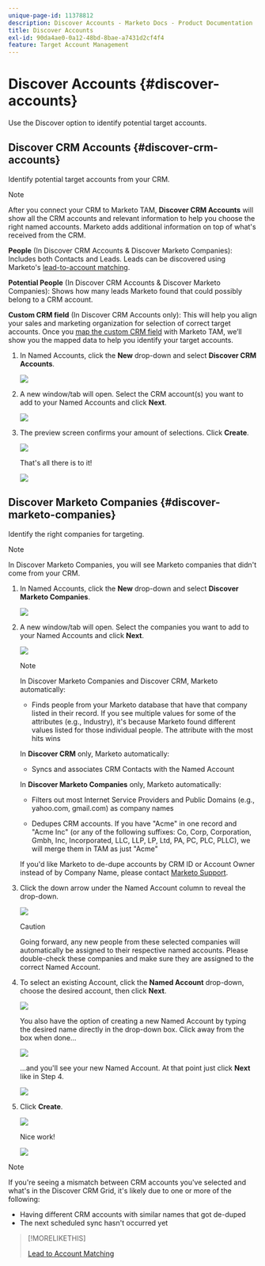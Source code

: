 ```yaml
---
unique-page-id: 11378812
description: Discover Accounts - Marketo Docs - Product Documentation
title: Discover Accounts
exl-id: 90da4ae0-0a12-48bd-8bae-a7431d2cf4f4
feature: Target Account Management
---
```

# Discover Accounts {#discover-accounts}

Use the Discover option to identify potential target accounts.

## Discover CRM Accounts {#discover-crm-accounts}

Identify potential target accounts from your CRM.

>[!NOTE]
>
>After you connect your CRM to Marketo TAM, **Discover CRM Accounts** will show all the CRM accounts and relevant information to help you choose the right named accounts. Marketo adds additional information on top of what's received from the CRM.

**People** (In Discover CRM Accounts & Discover Marketo Companies): Includes both Contacts and Leads. Leads can be discovered using Marketo's [lead-to-account matching](/help/marketo/product-docs/target-account-management/target/named-accounts/lead-to-account-matching.md).

**Potential People** (In Discover CRM Accounts & Discover Marketo Companies): Shows how many leads Marketo found that could possibly belong to a CRM account.

**Custom CRM field** (In Discover CRM Accounts only): This will help you align your sales and marketing organization for selection of correct target accounts. Once you [map the custom CRM field](/help/marketo/product-docs/target-account-management/setup-tam/create-a-custom-field-for-crm-discovery.md) with Marketo TAM, we’ll show you the mapped data to help you identify your target accounts.

1. In Named Accounts, click the **New** drop-down and select **Discover CRM Accounts**.

   ![](assets/disc-crm-one.png)

1. A new window/tab will open. Select the CRM account(s) you want to add to your Named Accounts and click **Next**.

   ![](assets/disc-crm-two.png)

1. The preview screen confirms your amount of selections. Click **Create**.

   ![](assets/disc-three.png)

   That's all there is to it!

   ![](assets/disc-four.png)

## Discover Marketo Companies {#discover-marketo-companies}

Identify the right companies for targeting.

>[!NOTE]
>
>In Discover Marketo Companies, you will see Marketo companies that didn't come from your CRM.

1. In Named Accounts, click the **New** drop-down and select **Discover Marketo Companies**.

   ![](assets/one-1.png)

1. A new window/tab will open. Select the companies you want to add to your Named Accounts and click **Next**.

   ![](assets/disc-comp-two.png)

   >[!NOTE]
   >
   >In Discover Marketo Companies and Discover CRM, Marketo automatically:
   >
   >* Finds people from your Marketo database that have that company listed in their record. If you see multiple values for some of the attributes (e.g., Industry), it's because Marketo found different values listed for those individual people. The attribute with the most hits wins
   >
   >In **Discover CRM** only, Marketo automatically:
   >
   >* Syncs and associates CRM Contacts with the Named Account
   >
   >In **Discover Marketo Companies** only, Marketo automatically:
   >
   >* Filters out most Internet Service Providers and Public Domains (e.g., yahoo.com, gmail.com) as company names
   >
   >* Dedupes CRM accounts. If you have "Acme" in one record and "Acme Inc" (or any of the following suffixes: Co, Corp, Corporation, Gmbh, Inc, Incorporated, LLC, LLP, LP, Ltd, PA, PC, PLC, PLLC), we will merge them in TAM as just "Acme"
   >
   >If you'd like Marketo to de-dupe accounts by CRM ID or Account Owner instead of by Company Name, please contact [Marketo Support](https://nation.marketo.com/t5/Support/ct-p/Support).

1. Click the down arrow under the Named Account column to reveal the drop-down.

   ![](assets/disc-comp-three.png)

   >[!CAUTION]
   >
   >Going forward, any new people from these selected companies will automatically be assigned to their respective named accounts. Please double-check these companies and make sure they are assigned to the correct Named Account.

1. To select an existing Account, click the **Named Account** drop-down, choose the desired account, then click **Next**.

   ![](assets/disc-comp-four.png)

   You also have the option of creating a new Named Account by typing the desired name directly in the drop-down box. Click away from the box when done...

   ![](assets/disc-comp-five.png)

   ...and you'll see your new Named Account. At that point just click **Next** like in Step 4.

   ![](assets/disc-comp-six.png)

1. Click **Create**.

   ![](assets/disc-comp-seven.png)

   Nice work!

   ![](assets/disc-co-six.png)

>[!NOTE]
>
>If you're seeing a mismatch between CRM accounts you've selected and what's in the Discover CRM Grid, it's likely due to one or more of the following:
>
>* Having different CRM accounts with similar names that got de-duped
>* The next scheduled sync hasn't occurred yet

>[!MORELIKETHIS]
>
>[Lead to Account Matching](/help/marketo/product-docs/target-account-management/target/named-accounts/lead-to-account-matching.md)
